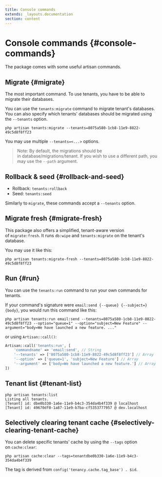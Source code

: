 ```yaml
---
title: Console commands
extends: _layouts.documentation
section: content
---
```



# Console commands {#console-commands}

The package comes with some useful artisan commands.

## **Migrate** {#migrate}

The most important command. To use tenants, you have to be able to migrate their databases.

You can use the `tenants:migrate` command to migrate tenant's databases. You can also specify which tenants' databases should be migrated using the `--tenants` option.

```
php artisan tenants:migrate --tenants=8075a580-1cb8-11e9-8822-49c5d8f8ff23
```

You may use multiple `--tenants=<...>` options.

> Note: By default, the migrations should be in database/migrations/tenant. If you wish to use a different path, you may use the `--path` argument.

## **Rollback & seed** {#rollback-and-seed}

- Rollback: `tenants:rollback`
- Seed: `tenants:seed`

Similarly to `migrate`, these commands accept a `--tenants` option.

## **Migrate fresh** {#migrate-fresh}

This package also offers a simplified, tenant-aware version of `migrate:fresh`. It runs `db:wipe` and `tenants:migrate` on the tenant's database.

You may use it like this:

```
php artisan tenants:migrate-fresh --tenants=8075a580-1cb8-11e9-8822-49c5d8f8ff23
```

## **Run** {#run}

You can use the `tenants:run` command to run your own commands for tenants.

If your command's signature were `email:send {--queue} {--subject=} {body}`, you would run this command like this:

```
php artisan tenants:run email:send --tenants=8075a580-1cb8-11e9-8822-49c5d8f8ff23 --option="queue=1" --option="subject=New Feature" --argument="body=We have launched a new feature. ..."
```

or using `Artisan::call()`:

```php
Artisan::call('tenants:run', [
    'commandname' => 'email:send', // String
    '--tenants' => ['8075a580-1cb8-11e9-8822-49c5d8f8ff23'] // Array
    '--option' => ['queue=1', 'subject=New Feature'] // Array
    '--argument' => ['body=We have launched a new feature.'] // Array
])
```
## **Tenant list** {#tenant-list}

```
php artisan tenants:list
Listing all tenants.
[Tenant] id: dbe0b330-1a6e-11e9-b4c3-354da4b4f339 @ localhost
[Tenant] id: 49670df0-1a87-11e9-b7ba-cf5353777957 @ dev.localhost
```

## **Selectively clearing tenant cache** {#selectively-clearing-tenant-cache}

You can delete specific tenants' cache by using the `--tags` option on `cache:clear`:

```
php artisan cache:clear --tags=tenantdbe0b330-1a6e-11e9-b4c3-354da4b4f339
```

The tag is derived from `config('tenancy.cache.tag_base') . $id`.